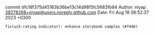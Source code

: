 commit dfc18f375d45183b36be13c14d98f5fc5683fb84
Author: niyap <38278268+niyap@users.noreply.github.com>
Date:   Fri Aug 18 08:52:37 2023 +0300

    fix(ui5-rating-indicator): enhance storybook samples (#7446)
